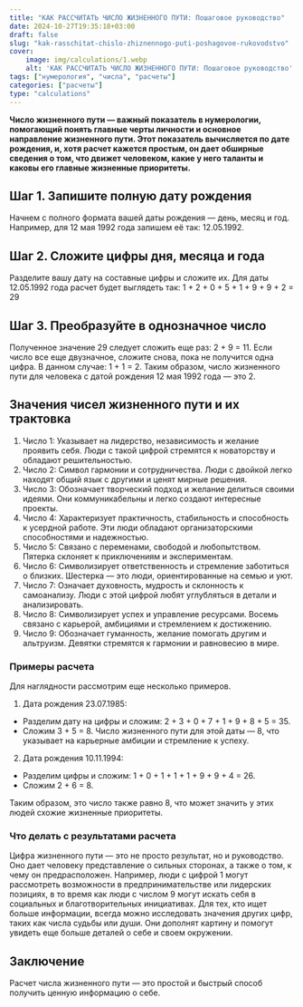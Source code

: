 ```yaml
---
title: "КАК РАССЧИТАТЬ ЧИСЛО ЖИЗНЕННОГО ПУТИ: Пошаговое руководство"
date: 2024-10-27T19:35:18+03:00
draft: false
slug: "kak-rasschitat-chislo-zhiznennogo-puti-poshagovoe-rukovodstvo"
cover:
    image: img/calculations/1.webp
    alt: 'КАК РАССЧИТАТЬ ЧИСЛО ЖИЗНЕННОГО ПУТИ: Пошаговое руководство'
tags: ["нумерология", "числа", "расчеты"]
categories: ["расчеты"]
type: "calculations"
---
```


**Число жизненного пути — важный показатель в нумерологии, помогающий понять главные черты личности и основное направление жизненного пути. Этот показатель вычисляется по дате рождения, и, хотя расчет кажется простым, он дает обширные сведения о том, что движет человеком, какие у него таланты и каковы его главные жизненные приоритеты.**

## Шаг 1. Запишите полную дату рождения

Начнем с полного формата вашей даты рождения — день, месяц и год. Например, для 12 мая 1992 года запишем её так: 12.05.1992.

## Шаг 2. Сложите цифры дня, месяца и года

Разделите вашу дату на составные цифры и сложите их. Для даты 12.05.1992 года расчет будет выглядеть так: 1 + 2 + 0 + 5 + 1 + 9 + 9 + 2 = 29

## Шаг 3. Преобразуйте в однозначное число

Полученное значение 29 следует сложить еще раз: 2 + 9 = 11. Если число все еще двузначное, сложите снова, пока не получится одна цифра. В данном случае: 1 + 1 = 2. Таким образом, число жизненного пути для человека с датой рождения 12 мая 1992 года — это 2.

## Значения чисел жизненного пути и их трактовка

1.	Число 1: Указывает на лидерство, независимость и желание проявить себя. Люди с такой цифрой стремятся к новаторству и обладают решительностью.
2.	Число 2: Символ гармонии и сотрудничества. Люди с двойкой легко находят общий язык с другими и ценят мирные решения.
3.	Число 3: Обозначает творческий подход и желание делиться своими идеями. Они коммуникабельны и легко создают интересные проекты.
4.	Число 4: Характеризует практичность, стабильность и способность к усердной работе. Эти люди обладают организаторскими способностями и надежностью.
5.	Число 5: Связано с переменами, свободой и любопытством. Пятерка склоняет к приключениям и экспериментам.
6.	Число 6: Символизирует ответственность и стремление заботиться о близких. Шестерка — это люди, ориентированные на семью и уют.
7.	Число 7: Означает духовность, мудрость и склонность к самоанализу. Люди с этой цифрой любят углубляться в детали и анализировать.
8.	Число 8: Символизирует успех и управление ресурсами. Восемь связано с карьерой, амбициями и стремлением к достижению.
9.	Число 9: Обозначает гуманность, желание помогать другим и альтруизм. Девятки стремятся к гармонии и равновесию в мире.

### Примеры расчета

Для наглядности рассмотрим еще несколько примеров.

1.	Дата рождения 23.07.1985:
* 	Разделим дату на цифры и сложим: 2 + 3 + 0 + 7 + 1 + 9 + 8 + 5 = 35.
* 	Сложим 3 + 5 = 8.
Число жизненного пути для этой даты — 8, что указывает на карьерные амбиции и стремление к успеху.

2.	Дата рождения 10.11.1994:
* 	Разделим цифры и сложим: 1 + 0 + 1 + 1 + 1 + 9 + 9 + 4 = 26.
* 	Сложим 2 + 6 = 8.

Таким образом, это число также равно 8, что может значить у этих людей схожие жизненные приоритеты.

### Что делать с результатами расчета

Цифра жизненного пути — это не просто результат, но и руководство. Оно дает человеку представление о сильных сторонах, а также о том, к чему он предрасположен. Например, люди с цифрой 1 могут рассмотреть возможности в предпринимательстве или лидерских позициях, в то время как люди с числом 9 могут искать себя в социальных и благотворительных инициативах.
Для тех, кто ищет больше информации, всегда можно исследовать значения других цифр, таких как числа судьбы или души. Они дополнят картину и помогут увидеть еще больше деталей о себе и своем окружении.

## Заключение

Расчет числа жизненного пути — это простой и быстрый способ получить ценную информацию о себе.

